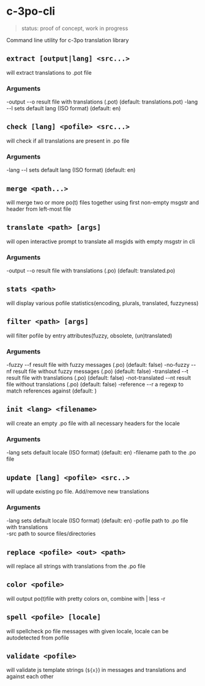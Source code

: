# c-3po-cli

> status: proof of concept, work in progress

Command line utility for c-3po translation library

## `extract [output|lang] <src...>`
will extract translations to .pot file
### Arguments
-output  --o   result file with translations (.pot)  (default: translations.pot)
-lang  --l   sets default lang (ISO format)  (default: en)


## `check [lang] <pofile> <src...>`
will check if all translations are present in .po file
### Arguments
-lang  --l   sets default lang (ISO format)  (default: en)


## `merge <path...>`
will merge two or more po(t) files together using first non-empty msgstr and header from left-most file


## `translate <path> [args]`
will open interactive prompt to translate all msgids with empty msgstr in cli
### Arguments
-output  --o   result file with translations (.po)  (default: translated.po)


## `stats <path>`
will display various pofile statistics(encoding, plurals, translated, fuzzyness)


## `filter <path> [args]`
will filter pofile by entry attributes(fuzzy, obsolete, (un)translated)
### Arguments
-fuzzy  --f   result file with fuzzy messages (.po)  (default: false)
-no-fuzzy  --nf   result file without fuzzy messages (.po)  (default: false)
-translated  --t   result file with translations (.po)  (default: false)
-not-translated  --nt   result file without translations (.po)  (default: false)
-reference  --r   a regexp to match references against  (default: )


## `init <lang> <filename>`
will create an empty .po file with all necessary headers for the locale
### Arguments
-lang   sets default locale (ISO format)  (default: en)
-filename   path to the .po file  


## `update [lang] <pofile> <src..>`
will update existing po file. Add/remove new translations
### Arguments
-lang   sets default locale (ISO format)  (default: en)
-pofile   path to .po file with translations  
-src   path to source files/directories  


## `replace <pofile> <out> <path>`
will replace all strings with translations from the .po file


## `color <pofile>`
will output po(t)file with pretty colors on, combine with | less -r


## `spell <pofile> [locale]`
will spellcheck po file messages with given locale, locale can be autodetected from pofile


## `validate <pofile>`
will validate js template strings (`${x}`) in messages and translations and against each other


<!--- END COMMANDS --->